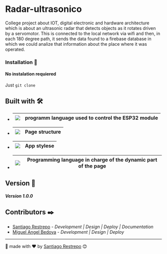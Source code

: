 # Radar-ultrasonico

College project about IOT, digital electronic and hardware architecture which is about an ultrasonic radar that detects objects as it rotates driven by a servomotor. This is connected to the local network via wifi and then, in each 180 degree path, it sends the data found to a firebase database in which we could analize that information about the place where it was operated.

### Installation 🔧

#### No instalation requiered
Just `git clone`


## Built with 🛠️
* | <img src="https://shields.io/badge/arduino-blue?logo=arduino&logoColor=white&style=for-the-badge">      | programm language used to control the ESP32 module       |
  | :-------------: |:-------------:|
* | <img src="https://shields.io/badge/html-brown?logo=html&logoColor=white&style=for-the-badge">      | Page structure       |
  | :-------------: |:-------------:|
* | <img src="https://shields.io/badge/css-blue?logo=css3&style=for-the-badge">      | App stylese       |
  | :-------------: |:-------------:|
* | <img src="https://shields.io/badge/javascript-black?logo=javascript&style=for-the-badge">      |Programming language in charge of the dynamic part of the page       |
  | :-------------: |:-------------:|

## Version 📌

##### Version 1.0.0

## Contributors ✒️

* [Santiago Restrepo](https://github.com/Santiago-Restrepo) - *Development | Design | Deploy | Documentation*
* [Miguel Angel Bedoya](https://github.com/MiguelABoni) - *Development | Design | Deploy* 

---
📖 made with ❤️ by [Santiago Restrepo](https://github.com/santiago-restrepo) 😊
